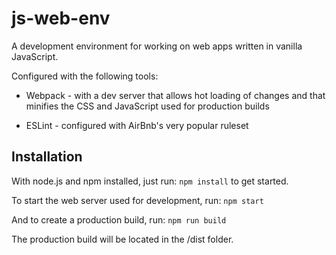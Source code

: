 # js-web-env

A development environment for working on web apps written in vanilla JavaScript.

Configured with the following tools:

- Webpack - with a dev server that allows hot loading of changes and that minifies the CSS and JavaScript used for production builds

- ESLint - configured with AirBnb's very popular ruleset

## Installation
With node.js and npm installed, just run:
`npm install` to get started.

To start the web server used for development, run:
`npm start`

And to create a production build, run:
`npm run build`

The production build will be located in the /dist folder.